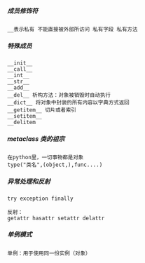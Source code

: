  ##### 成员修饰符

 ```
__表示私有 不能直接被外部所访问 私有字段 私有方法
 ```

 ##### 特殊成员

 ```
 __init__
 __call__
 __int__
 __str__
 __add__
 __del__ 析构方法：对象被销毁时自动执行
 __dict__ 将对象中封装的所有内容以字典方式返回
 __getitem__ 切片或者索引
 __setitem__
 __delitem
 ```

 ##### metaclass 类的祖宗

 ```
在python里，一切事物都是对象
type("类名",(object,),func....)
 ```

 ##### 异常处理和反射

 ```
 try exception finally

 反射：
 getattr hasattr setattr delattr
```
##### 单例模式

```
单例：用于使用同一份实例（对象）
```